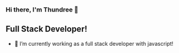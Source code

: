 ### Hi there, I'm Thundree 👋

## Full Stack Developer!

- 🔭 I’m currently working as a full stack developer with javascript!
